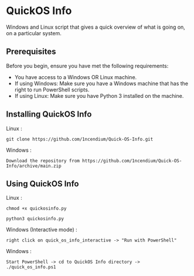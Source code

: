 # QuickOS Info
Windows and Linux script that gives a quick overview of what is going on, on a particular system.

## Prerequisites
Before you begin, ensure you have met the following requirements:

* You have access to a Windows OR Linux machine.
* If using Windows: Make sure you have a Windows machine that has the right to run PowerShell scripts.
* If using Linux: Make sure you have Python 3 installed on the machine.

## Installing QuickOS Info

Linux :
```
git clone https://github.com/1ncendium/Quick-OS-Info.git
```
Windows :
```
Download the repository from https://github.com/1ncendium/Quick-OS-Info/archive/main.zip
```

## Using QuickOS Info

Linux :
```
chmod +x quickosinfo.py
```
```
python3 quickosinfo.py
```
Windows (Interactive mode) :
```
right click on quick_os_info_interactive -> "Run with PowerShell"
```
Windows :
```
Start PowerShell -> cd to QuickOS Info directory -> ./quick_os_info.ps1
```
